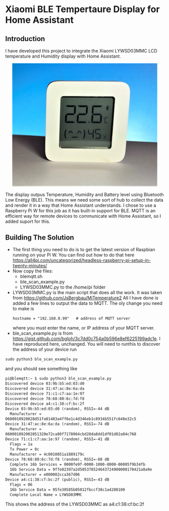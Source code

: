# Xiaomi BLE Tempertaure Display for Home Assistant
## Introduction
I have developed this project to integrate the Xiaomi LYWSD03MMC LCD temperature and Humidity display with Home Assistant. 

<p align="center">
  <img width="460" src="resources/Xiaomi_LYWSD03MMC.png">
</p>

The display outpus Temperature, Humidity and Battery level using Bluetooth Low Energy (BLE). This means we need some sort of hub to collect the data and render it in a way that Home Assistant understands. I chose to use a Raspberry Pi W for this job as it has built-in support for BLE. MQTT is an efficient way for remote devices to communicate with Home Assistant, so I added suport for this.
## Building The Solution
* The first thing you need to do is to get the latest version of Raspbian running on your Pi W. You can find out how to do that here https://all4pi.com/uncategorized/headless-raspberry-pi-setup-in-twenty-minutes/
* Now copy the files:
  * blemqtt.sh
  * ble_scan_example.py
  * LYWSD03MMC.py
  to the /home/pi folder  
* LYWSD03MMC.py is the main script that does all the work. It was taken from https://github.com/JsBergbau/MiTemperature2
  All I have done is added a few lines to output the data to MQTT. The oly change you need to make is 
  ```
  hostname = "192.168.0.99"   # address of MQTT server
  ```
  where you must enter the name, or IP address of your MQTT server.
* ble_scan_example.py is from https://gist.github.com/bgloh/3c7dd0c754a0b596e8ef6225199adc1e. I have reproduced here, unchanged. You will need to runthis to discover the address of your device
run
```
sudo python3 ble_scan_example.py
```
and you should see something like
```
pi@blemqtt:~ $ sudo python3 ble_scan_example.py
Discovered device 03:9b:b5:ed:03:d0
Discovered device 31:47:ac:8e:6a:da
Discovered device 71:c1:c7:aa:1e:97
Discovered device 78:68:80:6c:7d:f8
Discovered device a4:c1:38:cf:bc:2f
Device 03:9b:b5:ed:03:d0 (random), RSSI=-44 dB
  Manufacturer = 0600010920028d51fa01483a4ff6e1c4d346eb1c8934b551fc648e32c5
Device 31:47:ac:8e:6a:da (random), RSSI=-74 dB
  Manufacturer = 060001092002051320e72ca80f7178064cbd28da8dd1df01d02a84c768
Device 71:c1:c7:aa:1e:97 (random), RSSI=-41 dB
  Flags = 1a
  Tx Power = 0c
  Manufacturer = 4c0010051a1889179c
Device 78:68:80:6c:7d:f8 (random), RSSI=-88 dB
  Complete 16b Services = 0000fe9f-0000-1000-8000-00805f9b34fb
  16b Service Data = 9ffe02397a2d505378524643724900000170421a8a9e
  Manufacturer = e000002cca367d06
Device a4:c1:38:cf:bc:2f (public), RSSI=-43 dB
  Flags = 06
  16b Service Data = 95fe30585b05012fbccf38c1a4280100
  Complete Local Name = LYWSD03MMC

```
This shows the address of the LYWSD03MMC as a4:c1:38:cf:bc:2f

 
